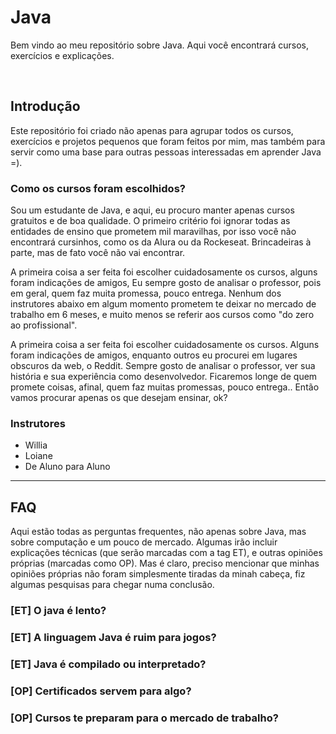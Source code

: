 # Java
Bem vindo ao meu repositório sobre Java. Aqui você encontrará cursos, exercícios e explicações.

</br>

## Introdução
Este repositório foi criado não apenas para agrupar todos os cursos, exercícios e projetos pequenos que foram feitos por mim, mas também para servir como uma base para outras pessoas interessadas em aprender Java =).

### Como os cursos foram escolhidos?
Sou um estudante de Java, e aqui, eu procuro manter apenas cursos gratuitos e de boa qualidade. 
O primeiro critério foi ignorar todas as entidades de ensino que prometem mil maravilhas, por isso você não encontrará cursinhos, como os da Alura ou da Rockeseat. Brincadeiras à parte, mas de fato você não vai encontrar.

A primeira coisa a ser feita foi escolher cuidadosamente os cursos, alguns foram indicações de amigos, 
Eu sempre gosto de analisar o professor, pois em geral, quem faz muita promessa, pouco entrega. 
Nenhum dos instrutores abaixo em algum momento prometem te deixar no mercado de trabalho em 6 meses, e muito menos se referir aos cursos como "do zero ao profissional".  

A primeira coisa a ser feita foi escolher cuidadosamente os cursos. Alguns foram indicações de amigos, enquanto outros eu procurei em lugares obscuros da web, o Reddit. 
Sempre gosto de analisar o professor, ver sua história e sua experiência como desenvolvedor. Ficaremos longe de quem promete coisas, afinal, quem faz muitas promessas, pouco entrega.. Então vamos procurar apenas os que desejam ensinar, ok? 


### Instrutores
- Willia
- Loiane
- De Aluno para Aluno
___________________________

## FAQ 
Aqui estão todas as perguntas frequentes, não apenas sobre Java, mas sobre computação e um pouco de mercado. 
Algumas irão incluir explicações técnicas (que serão marcadas com a tag ET), e outras opiniões próprias (marcadas como OP). 
Mas é claro, preciso mencionar que minhas opiniões próprias não foram simplesmente tiradas da minah cabeça, fiz algumas pesquisas para chegar numa conclusão. 

### [ET] O java é lento? 

### [ET] A linguagem Java é ruim para jogos?

### [ET] Java é compilado ou interpretado?

### [OP] Certificados servem para algo? 

### [OP] Cursos te preparam para o mercado de trabalho? 

